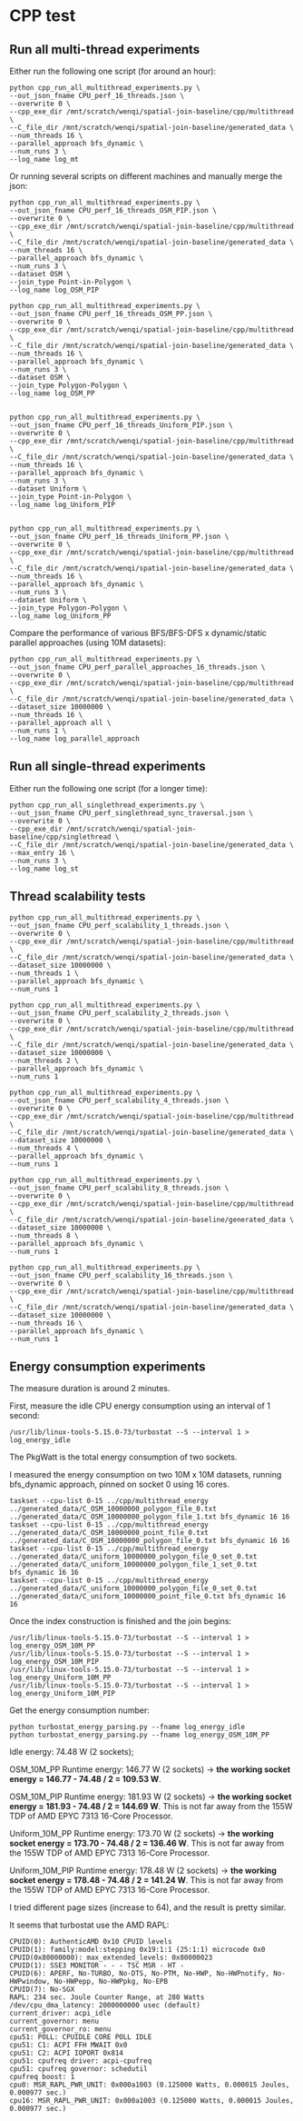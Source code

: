 # CPP test

## Run all multi-thread experiments

Either run the following one script (for around an hour):

```
python cpp_run_all_multithread_experiments.py \
--out_json_fname CPU_perf_16_threads.json \
--overwrite 0 \
--cpp_exe_dir /mnt/scratch/wenqi/spatial-join-baseline/cpp/multithread \
--C_file_dir /mnt/scratch/wenqi/spatial-join-baseline/generated_data \
--num_threads 16 \
--parallel_approach bfs_dynamic \
--num_runs 3 \
--log_name log_mt
```

Or running several scripts on different machines and manually merge the json:

```
python cpp_run_all_multithread_experiments.py \
--out_json_fname CPU_perf_16_threads_OSM_PIP.json \
--overwrite 0 \
--cpp_exe_dir /mnt/scratch/wenqi/spatial-join-baseline/cpp/multithread \
--C_file_dir /mnt/scratch/wenqi/spatial-join-baseline/generated_data \
--num_threads 16 \
--parallel_approach bfs_dynamic \
--num_runs 3 \
--dataset OSM \
--join_type Point-in-Polygon \
--log_name log_OSM_PIP

python cpp_run_all_multithread_experiments.py \
--out_json_fname CPU_perf_16_threads_OSM_PP.json \
--overwrite 0 \
--cpp_exe_dir /mnt/scratch/wenqi/spatial-join-baseline/cpp/multithread \
--C_file_dir /mnt/scratch/wenqi/spatial-join-baseline/generated_data \
--num_threads 16 \
--parallel_approach bfs_dynamic \
--num_runs 3 \
--dataset OSM \
--join_type Polygon-Polygon \
--log_name log_OSM_PP


python cpp_run_all_multithread_experiments.py \
--out_json_fname CPU_perf_16_threads_Uniform_PIP.json \
--overwrite 0 \
--cpp_exe_dir /mnt/scratch/wenqi/spatial-join-baseline/cpp/multithread \
--C_file_dir /mnt/scratch/wenqi/spatial-join-baseline/generated_data \
--num_threads 16 \
--parallel_approach bfs_dynamic \
--num_runs 3 \
--dataset Uniform \
--join_type Point-in-Polygon \
--log_name log_Uniform_PIP


python cpp_run_all_multithread_experiments.py \
--out_json_fname CPU_perf_16_threads_Uniform_PP.json \
--overwrite 0 \
--cpp_exe_dir /mnt/scratch/wenqi/spatial-join-baseline/cpp/multithread \
--C_file_dir /mnt/scratch/wenqi/spatial-join-baseline/generated_data \
--num_threads 16 \
--parallel_approach bfs_dynamic \
--num_runs 3 \
--dataset Uniform \
--join_type Polygon-Polygon \
--log_name log_Uniform_PP
```

Compare the performance of various BFS/BFS-DFS x dynamic/static parallel approaches
(using 10M datasets):

```
python cpp_run_all_multithread_experiments.py \
--out_json_fname CPU_perf_parallel_approaches_16_threads.json \
--overwrite 0 \
--cpp_exe_dir /mnt/scratch/wenqi/spatial-join-baseline/cpp/multithread \
--C_file_dir /mnt/scratch/wenqi/spatial-join-baseline/generated_data \
--dataset_size 10000000 \
--num_threads 16 \
--parallel_approach all \
--num_runs 1 \
--log_name log_parallel_approach
```

## Run all single-thread experiments

Either run the following one script (for a longer time):

```
python cpp_run_all_singlethread_experiments.py \
--out_json_fname CPU_perf_singlethread_sync_traversal.json \
--overwrite 0 \
--cpp_exe_dir /mnt/scratch/wenqi/spatial-join-baseline/cpp/singlethread \
--C_file_dir /mnt/scratch/wenqi/spatial-join-baseline/generated_data \
--max_entry 16 \
--num_runs 3 \
--log_name log_st
```

## Thread scalability tests

```
python cpp_run_all_multithread_experiments.py \
--out_json_fname CPU_perf_scalability_1_threads.json \
--overwrite 0 \
--cpp_exe_dir /mnt/scratch/wenqi/spatial-join-baseline/cpp/multithread \
--C_file_dir /mnt/scratch/wenqi/spatial-join-baseline/generated_data \
--dataset_size 10000000 \
--num_threads 1 \
--parallel_approach bfs_dynamic \
--num_runs 1

python cpp_run_all_multithread_experiments.py \
--out_json_fname CPU_perf_scalability_2_threads.json \
--overwrite 0 \
--cpp_exe_dir /mnt/scratch/wenqi/spatial-join-baseline/cpp/multithread \
--C_file_dir /mnt/scratch/wenqi/spatial-join-baseline/generated_data \
--dataset_size 10000000 \
--num_threads 2 \
--parallel_approach bfs_dynamic \
--num_runs 1

python cpp_run_all_multithread_experiments.py \
--out_json_fname CPU_perf_scalability_4_threads.json \
--overwrite 0 \
--cpp_exe_dir /mnt/scratch/wenqi/spatial-join-baseline/cpp/multithread \
--C_file_dir /mnt/scratch/wenqi/spatial-join-baseline/generated_data \
--dataset_size 10000000 \
--num_threads 4 \
--parallel_approach bfs_dynamic \
--num_runs 1

python cpp_run_all_multithread_experiments.py \
--out_json_fname CPU_perf_scalability_8_threads.json \
--overwrite 0 \
--cpp_exe_dir /mnt/scratch/wenqi/spatial-join-baseline/cpp/multithread \
--C_file_dir /mnt/scratch/wenqi/spatial-join-baseline/generated_data \
--dataset_size 10000000 \
--num_threads 8 \
--parallel_approach bfs_dynamic \
--num_runs 1

python cpp_run_all_multithread_experiments.py \
--out_json_fname CPU_perf_scalability_16_threads.json \
--overwrite 0 \
--cpp_exe_dir /mnt/scratch/wenqi/spatial-join-baseline/cpp/multithread \
--C_file_dir /mnt/scratch/wenqi/spatial-join-baseline/generated_data \
--dataset_size 10000000 \
--num_threads 16 \
--parallel_approach bfs_dynamic \
--num_runs 1

```

## Energy consumption experiments

The measure duration is around 2 minutes. 

First, measure the idle CPU energy consumption using an interval of 1 second:

```
/usr/lib/linux-tools-5.15.0-73/turbostat --S --interval 1 > log_energy_idle
```


The PkgWatt is the total energy consumption of two sockets. 

I measured the energy consumption on two 10M x 10M datasets, running bfs_dynamic approach, pinned on socket 0 using 16 cores. 

```
taskset --cpu-list 0-15 ../cpp/multithread_energy ../generated_data/C_OSM_10000000_polygon_file_0.txt ../generated_data/C_OSM_10000000_polygon_file_1.txt bfs_dynamic 16 16
taskset --cpu-list 0-15 ../cpp/multithread_energy ../generated_data/C_OSM_10000000_point_file_0.txt ../generated_data/C_OSM_10000000_polygon_file_0.txt bfs_dynamic 16 16
taskset --cpu-list 0-15 ../cpp/multithread_energy ../generated_data/C_uniform_10000000_polygon_file_0_set_0.txt ../generated_data/C_uniform_10000000_polygon_file_1_set_0.txt bfs_dynamic 16 16
taskset --cpu-list 0-15 ../cpp/multithread_energy ../generated_data/C_uniform_10000000_polygon_file_0_set_0.txt ../generated_data/C_uniform_10000000_point_file_0.txt bfs_dynamic 16 16
```

Once the index construction is finished and the join begins:

```
/usr/lib/linux-tools-5.15.0-73/turbostat --S --interval 1 > log_energy_OSM_10M_PP
/usr/lib/linux-tools-5.15.0-73/turbostat --S --interval 1 > log_energy_OSM_10M_PIP
/usr/lib/linux-tools-5.15.0-73/turbostat --S --interval 1 > log_energy_Uniform_10M_PP
/usr/lib/linux-tools-5.15.0-73/turbostat --S --interval 1 > log_energy_Uniform_10M_PIP
```

Get the energy consumption number:

```
python turbostat_energy_parsing.py --fname log_energy_idle
python turbostat_energy_parsing.py --fname log_energy_OSM_10M_PP 
```

Idle energy: 74.48 W (2 sockets); 

OSM_10M_PP Runtime energy: 146.77 W (2 sockets) -> **the working socket energy = 146.77 - 74.48 / 2 = 109.53 W**. 

OSM_10M_PIP Runtime energy: 181.93 W (2 sockets) -> **the working socket energy = 181.93 - 74.48 / 2 = 144.69 W**. This is not far away from the 155W TDP of AMD EPYC 7313 16-Core Processor.

Uniform_10M_PP Runtime energy: 173.70 W (2 sockets) -> **the working socket energy = 173.70 - 74.48 / 2 = 136.46 W**. This is not far away from the 155W TDP of AMD EPYC 7313 16-Core Processor.

Uniform_10M_PIP Runtime energy: 178.48 W (2 sockets) -> **the working socket energy = 178.48 - 74.48 / 2 = 141.24 W**. This is not far away from the 155W TDP of AMD EPYC 7313 16-Core Processor.

I tried different page sizes (increase to 64), and the result is pretty similar.

It seems that turbostat use the AMD RAPL:

```
CPUID(0): AuthenticAMD 0x10 CPUID levels
CPUID(1): family:model:stepping 0x19:1:1 (25:1:1) microcode 0x0
CPUID(0x80000000): max_extended_levels: 0x80000023
CPUID(1): SSE3 MONITOR - - - TSC MSR - HT -
CPUID(6): APERF, No-TURBO, No-DTS, No-PTM, No-HWP, No-HWPnotify, No-HWPwindow, No-HWPepp, No-HWPpkg, No-EPB
CPUID(7): No-SGX
RAPL: 234 sec. Joule Counter Range, at 280 Watts
/dev/cpu_dma_latency: 2000000000 usec (default)
current_driver: acpi_idle
current_governor: menu
current_governor_ro: menu
cpu51: POLL: CPUIDLE CORE POLL IDLE
cpu51: C1: ACPI FFH MWAIT 0x0
cpu51: C2: ACPI IOPORT 0x814
cpu51: cpufreq driver: acpi-cpufreq
cpu51: cpufreq governor: schedutil
cpufreq boost: 1
cpu0: MSR_RAPL_PWR_UNIT: 0x000a1003 (0.125000 Watts, 0.000015 Joules, 0.000977 sec.)
cpu16: MSR_RAPL_PWR_UNIT: 0x000a1003 (0.125000 Watts, 0.000015 Joules, 0.000977 sec.)
```
